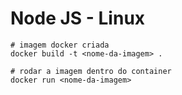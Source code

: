 # Node JS - Linux

```shell
# imagem docker criada
docker build -t <nome-da-imagem> .
```

```shell
# rodar a imagem dentro do container
docker run <nome-da-imagem>
```
